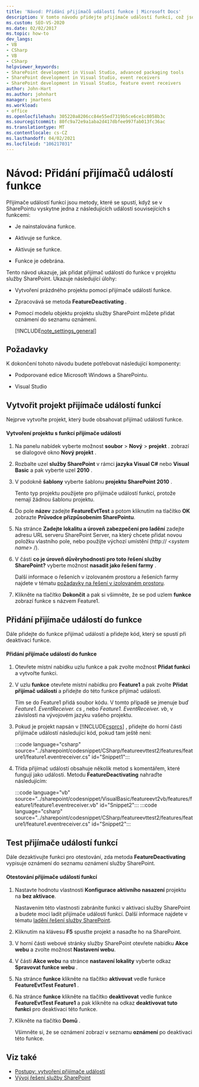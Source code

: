 ```yaml
---
title: 'Návod: Přidání přijímačů událostí funkce | Microsoft Docs'
description: V tomto návodu přidejte přijímače událostí funkcí, což jsou metody, které se spustí, když je nainstalovaná, aktivovaná, deaktivovaná nebo odebraná funkce SharePointu.
ms.custom: SEO-VS-2020
ms.date: 02/02/2017
ms.topic: how-to
dev_langs:
- VB
- CSharp
- VB
- CSharp
helpviewer_keywords:
- SharePoint development in Visual Studio, advanced packaging tools
- SharePoint development in Visual Studio, event receivers
- SharePoint development in Visual Studio, feature event receivers
author: John-Hart
ms.author: johnhart
manager: jmartens
ms.workload:
- office
ms.openlocfilehash: 305220a8206cc84e55ed7319b5ce6ce1c8058b3c
ms.sourcegitcommit: 80fc9a72e9a1aba2d417dbfee997fab013fc36ac
ms.translationtype: MT
ms.contentlocale: cs-CZ
ms.lasthandoff: 04/02/2021
ms.locfileid: "106217031"
---
```

# <a name="walkthrough-add-feature-event-receivers"></a>Návod: Přidání přijímačů událostí funkce
Přijímače událostí funkcí jsou metody, které se spustí, když se v SharePointu vyskytne jedna z následujících událostí souvisejících s funkcemi:

- Je nainstalována funkce.

- Aktivuje se funkce.

- Aktivuje se funkce.

- Funkce je odebrána.

Tento návod ukazuje, jak přidat přijímač událostí do funkce v projektu služby SharePoint. Ukazuje následující úlohy:

- Vytvoření prázdného projektu pomocí přijímače událostí funkce.

- Zpracovává se metoda **FeatureDeactivating** .

- Pomocí modelu objektu projektu služby SharePoint můžete přidat oznámení do seznamu oznámení.

  [!INCLUDE[note_settings_general](../sharepoint/includes/note-settings-general-md.md)]

## <a name="prerequisites"></a>Požadavky
 K dokončení tohoto návodu budete potřebovat následující komponenty:

- Podporované edice Microsoft Windows a SharePointu.

- Visual Studio

## <a name="create-a-feature-event-receiver-project"></a>Vytvořit projekt přijímače událostí funkcí
 Nejprve vytvořte projekt, který bude obsahovat přijímač událostí funkce.

#### <a name="to-create-a-project-with-a-feature-event-receiver"></a>Vytvoření projektu s funkcí přijímače událostí

1. Na panelu nabídek vyberte možnost **soubor**  >  **Nový**  >  **projekt** . zobrazí se dialogové okno **Nový projekt** .

2. Rozbalte uzel **služby SharePoint** v rámci **jazyka Visual C#** nebo **Visual Basic** a pak vyberte uzel **2010** .

3. V podokně **šablony** vyberte šablonu **projektu SharePoint 2010** .

     Tento typ projektu použijete pro přijímače událostí funkcí, protože nemají žádnou šablonu projektu.

4. Do pole **název** zadejte **FeatureEvtTest** a potom kliknutím na tlačítko **OK** zobrazte **Průvodce přizpůsobením SharePointu**.

5. Na stránce **Zadejte lokalitu a úroveň zabezpečení pro ladění** zadejte adresu URL serveru SharePoint Server, na který chcete přidat novou položku vlastního pole, nebo použijte výchozí umístění (http:// \<*system name*> /).

6. V části **co je úroveň důvěryhodnosti pro toto řešení služby SharePoint?** vyberte možnost **nasadit jako řešení farmy** .

     Další informace o řešeních v izolovaném prostoru a řešeních farmy najdete v tématu [požadavky na řešení v izolovaném prostoru](../sharepoint/sandboxed-solution-considerations.md).

7. Klikněte na tlačítko **Dokončit** a pak si všimněte, že se pod uzlem **funkce** zobrazí funkce s názvem Feature1.

## <a name="add-an-event-receiver-to-the-feature"></a>Přidání přijímače událostí do funkce
 Dále přidejte do funkce přijímač událostí a přidejte kód, který se spustí při deaktivaci funkce.

#### <a name="to-add-an-event-receiver-to-the-feature"></a>Přidání přijímače událostí do funkce

1. Otevřete místní nabídku uzlu funkce a pak zvolte možnost **Přidat funkci** a vytvořte funkci.

2. V uzlu **funkce** otevřete místní nabídku pro **Feature1** a pak zvolte **Přidat přijímač událostí** a přidejte do této funkce přijímač událostí.

     Tím se do Feature1 přidá soubor kódu. V tomto případě se jmenuje buď *Feature1. EventReceiver. cs* , nebo *Feature1. EventReceiver. vb*, v závislosti na vývojovém jazyku vašeho projektu.

3. Pokud je projekt napsán v [!INCLUDE[csprcs](../sharepoint/includes/csprcs-md.md)] , přidejte do horní části přijímače událostí následující kód, pokud tam ještě není:

     :::code language="csharp" source="../sharepoint/codesnippet/CSharp/featureevttest2/features/feature1/feature1.eventreceiver.cs" id="Snippet1":::

4. Třída přijímač událostí obsahuje několik metod s komentářem, které fungují jako události. Metodu **FeatureDeactivating** nahraďte následujícím:

     :::code language="vb" source="../sharepoint/codesnippet/VisualBasic/featureevt2vb/features/feature1/feature1.eventreceiver.vb" id="Snippet2":::
     :::code language="csharp" source="../sharepoint/codesnippet/CSharp/featureevttest2/features/feature1/feature1.eventreceiver.cs" id="Snippet2":::

## <a name="test-the-feature-event-receiver"></a>Test přijímače událostí funkcí
 Dále dezaktivujte funkci pro otestování, zda metoda **FeatureDeactivating** vypisuje oznámení do seznamu oznámení služby SharePoint.

#### <a name="to-test-the-feature-event-receiver"></a>Otestování přijímače událostí funkcí

1. Nastavte hodnotu vlastnosti **Konfigurace aktivního nasazení** projektu na **bez aktivace**.

     Nastavením této vlastnosti zabráníte funkci v aktivaci služby SharePoint a budete moci ladit přijímače událostí funkcí. Další informace najdete v tématu [ladění řešení služby SharePoint](../sharepoint/debugging-sharepoint-solutions.md).

2. Kliknutím na klávesu **F5** spusťte projekt a nasaďte ho na SharePoint.

3. V horní části webové stránky služby SharePoint otevřete nabídku **Akce webu** a zvolte možnost **Nastavení webu**.

4. V části **Akce webu** na stránce **nastavení lokality** vyberte odkaz **Spravovat funkce webu** .

5. Na stránce **funkce** klikněte na tlačítko **aktivovat** vedle funkce **FeatureEvtTest Feature1** .

6. Na stránce **funkce** klikněte na tlačítko **deaktivovat** vedle funkce **FeatureEvtTest Feature1** a pak klikněte na odkaz **deaktivovat tuto funkci** pro deaktivaci této funkce.

7. Klikněte na tlačítko **Domů** .

     Všimněte si, že se oznámení zobrazí v seznamu **oznámení** po deaktivaci této funkce.

## <a name="see-also"></a>Viz také

- [Postupy: vytvoření přijímače událostí](../sharepoint/how-to-create-an-event-receiver.md)
- [Vývoj řešení služby SharePoint](../sharepoint/developing-sharepoint-solutions.md)